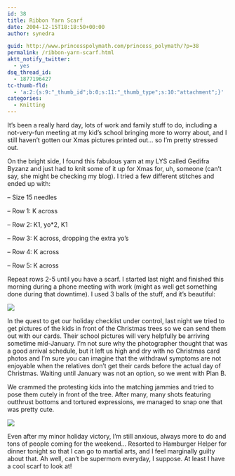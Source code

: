 ```yaml
---
id: 38
title: Ribbon Yarn Scarf
date: 2004-12-15T18:18:50+00:00
author: synedra

guid: http://www.princesspolymath.com/princess_polymath/?p=38
permalink: /ribbon-yarn-scarf.html
aktt_notify_twitter:
  - yes
dsq_thread_id:
  - 1877196427
tc-thumb-fld:
  - 'a:2:{s:9:"_thumb_id";b:0;s:11:"_thumb_type";s:10:"attachment";}'
categories:
  - Knitting
---
```

It&#8217;s been a really hard day, lots of work and family stuff to do, including a not-very-fun meeting at my kid&#8217;s school bringing more to worry about, and I still haven&#8217;t gotten our Xmas pictures printed out&#8230; so I&#8217;m pretty stressed out.
  
On the bright side, I found this fabulous yarn at my LYS called Gedifra Byzanz and just had to knit some of it up for Xmas for, uh, someone (can&#8217;t say, she might be checking my blog). I tried a few different stitches and ended up with:
  
&#8211; Size 15 needles
  
&#8211; Row 1: K across
  
&#8211; Row 2: K1, yo*2, K1
  
&#8211; Row 3: K across, dropping the extra yo&#8217;s
  
&#8211; Row 4: K across
  
&#8211; Row 5: K across
  
Repeat rows 2-5 until you have a scarf. I started last night and finished this morning during a phone meeting with work (might as well get something done during that downtime). I used 3 balls of the stuff, and it&#8217;s beautiful:
  

![](http://www.perlgoddess.com/blog/images/momscarf.jpg) 

In the quest to get our holiday checklist under control, last night we tried to get pictures of the kids in front of the Christmas trees so we can send them out with our cards. Their school pictures will very helpfully be arriving sometime mid-January. I&#8217;m not sure why the photographer thought that was a good arrival schedule, but it left us high and dry with no Christmas card photos and I&#8217;m sure you can imagine that the withdrawl symptoms are not enjoyable when the relatives don&#8217;t get their cards before the actual day of Christmas. Waiting until January was not an option, so we went with Plan B.
  
We crammed the protesting kids into the matching jammies and tried to pose them cutely in front of the tree. After many, many shots featuring outthrust bottoms and tortured expressions, we managed to snap one that was pretty cute.
  

![](http://www.perlgoddess.com/blog/images/kidtree.jpg) 

Even after my minor holiday victory, I&#8217;m still anxious, always more to do and tons of people coming for the weekend&#8230; Resorted to Hamburger Helper for dinner tonight so that I can go to martial arts, and I feel marginally guilty about that. Ah well, can&#8217;t be supermom everyday, I suppose. At least I have a cool scarf to look at!